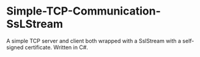 # Simple-TCP-Communication-SsLStream
A simple TCP server and client both wrapped with a SslStream with a self-signed certificate. Written in C#.
